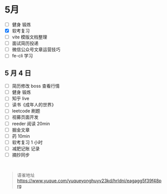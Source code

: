 # 5月
- [ ] 健身 锻炼
- [x] 软考复习
- [ ] vite 模版文档整理
- [ ] 面试简历投递
- [ ] 微信公众号文章运营技巧
- [ ] fe-cli 学习

## 5 月 4 日

- [ ] 简历修改 boss 查看行情
- [ ] 健身 锻炼
- [ ] 知乎 live
- [ ] 读书《成年人的世界》
- [ ] leetcode 刷题
- [ ] 视募页面开发
- [ ] reeder 阅读 20min
- [ ] 掘金文章
- [ ] 药 10min
- [ ] 软考复习 1 小时
- [ ] 减肥记账 记录
- [ ] 摘抄同步

<br>
  
> 语雀地址 https://www.yuque.com/yuqueyonghuyv23kd/hrldni/eagagg5f39f48prg